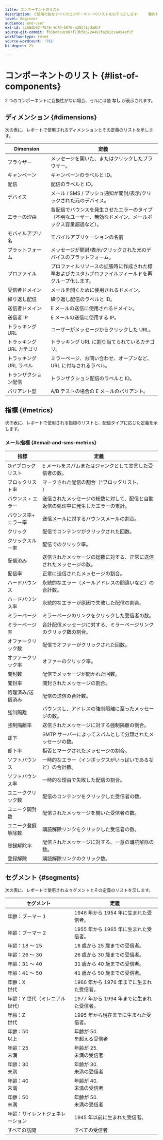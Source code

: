 ```yaml
---
title: コンポーネントのリスト
description: で使用可能なすべてのコンポーネントのリストを以下に示します     動的レポートとその定義。
level: Beginner
audience: end-user
exl-id: 5c58db92-7878-4c70-b076-a393f1cda8b7
source-git-commit: fb5bcde9c087f73bfe5724463fe280c1e494ef1f
workflow-type: tm+mt
source-wordcount: '761'
ht-degree: 2%

---
```


# コンポーネントのリスト {#list-of-components}

2 つのコンポーネントに互換性がない場合、セルには値 **なし** が表示されます。

## ディメンション {#dimensions}

次の表に、レポートで使用されるディメンションとその定義のリストを示します。

<table> 
 <thead> 
  <tr> 
   <th> Dimension<br/> </th> 
   <th> 定義 <br/> </th> 
  </tr> 
 </thead> 
 <tbody> 
  <tr> 
   <td> ブラウザー <br/> </td> 
   <td> メッセージを開いた、またはクリックしたブラウザー。<br/> </td> 
  </tr> 
  <tr> 
   <td> キャンペーン<br/> </td> 
   <td> キャンペーンのラベルと ID。<br/> </td> 
  </tr> 
  <tr> 
   <td> 配信<br/> </td> 
   <td> 配信のラベルと ID。<br/> </td> 
  </tr> 
  <tr> 
   <td> デバイス <br/> </td> 
   <td> メール / SMS / プッシュ通知が開封/表示/クリックされた元のデバイス。<br/> </td> 
  </tr> 
  <tr> 
   <td> エラーの理由 <br/> </td> 
   <td> 各配信でバウンスを発生させたエラーのタイプ （不明なユーザー、無効なドメイン、メールボックス容量超過など）。<br/> </td> 
  </tr> 
  <tr> 
   <td> モバイルアプリ名 <br/> </td> 
   <td> モバイルアプリケーションの名前 <br/> </td> 
  </tr>
  <tr> 
   <td> プラットフォーム <br/> </td> 
   <td> メッセージが開封/表示/クリックされた元のデバイスのプラットフォーム。<br/> </td> 
  </tr> 
  <tr> 
   <td> プロファイル <br/> </td> 
   <td> プロファイルリソースの拡張時に作成された標準およびカスタムプロファイルフィールドを再グループ化します。<br/> </td> 
  </tr> 
  <tr> 
   <td> 受信者ドメイン <br/> </td> 
   <td> メールを開くために使用されるドメイン。<br/> </td> 
  </tr> 
  <tr> 
   <td> 繰り返し配信<br/> </td> 
   <td> 繰り返し配信のラベルと ID。<br/> </td> 
  </tr> 
  <tr> 
   <td> 送信者ドメイン <br/> </td> 
   <td> E メールの送信に使用されるドメイン。<br/> </td> 
  </tr> 
  <tr> 
   <td> 送信者 IP<br/> </td> 
   <td> E メールの送信に使用する IP。<br/> </td> 
  </tr> 
  <tr> 
   <td> トラッキング URL<br/> </td> 
   <td> ユーザーがメッセージからクリックした URL。<br/> </td> 
  </tr> 
  <tr> 
   <td> トラッキング URL カテゴリ <br/> </td> 
   <td> トラッキング URL に割り当てられているカテゴリ。<br/> </td> 
  </tr> 
  <tr> 
   <td> トラッキング URL ラベル <br/> </td> 
   <td> ミラーページ、お問い合わせ、オープンなど、URL に付与されるラベル。<br/> </td> 
  </tr> 
  <tr> 
   <td> トランザクション配信 <br/> </td> 
   <td> トランザクション配信のラベルと ID。<br/> </td> 
  </tr> 
  <tr> 
   <td> バリアント型 <br/> </td> 
   <td> A/B テストの場合の E メールのバリアント。<br/> </td> 
  </tr> 
 </tbody> 
</table>

## 指標 {#metrics}

次の表に、レポートで使用される指標のリストと、配信タイプに応じた定義を示します。

### メール指標 {#email-and-sms-metrics}

<table> 
 <thead> 
  <tr> 
   <th> 指標 <br/> </th> 
   <th> 定義 <br/> </th> 
  </tr> 
 </thead> 
 <tbody> 
  <tr> 
   <td> On^ブロックリスト<br/> </td> 
   <td> E メールをスパムまたはジャンクとして宣言した受信者の数。<br/> </td> 
  </tr> 
  <tr> 
   <td> ブロックリスト率 <br/> </td> 
   <td> マークされた配信の割合（^ブロックリスト.<br/>） </td> 
  </tr> 
  <tr> 
   <td> バウンス + エラー <br/> </td> 
   <td> 送信されたメッセージの総数に対して、配信と自動返信の処理中に発生したエラーの累計。<br/> </td> 
  </tr> 
  <tr> 
   <td> バウンス率+ エラー率 <br/> </td> 
   <td> 送信メールに対するバウンスメールの割合。<br/> </td> 
  </tr> 
  <tr> 
   <td> クリック <br/> </td> 
   <td> 配信でコンテンツがクリックされた回数。<br/> </td> 
  </tr> 
  <tr> 
   <td> クリックスルー率 <br/> </td> 
   <td> 配信でのクリック率。<br/> </td> 
  </tr> 
  <tr> 
   <td> 配信済み<br/> </td> 
   <td> 送信されたメッセージの総数に対する、正常に送信されたメッセージの数。<br/> </td> 
  </tr> 
  <tr> 
   <td> 配信率 <br/> </td> 
   <td> 正常に送信されたメッセージの割合。<br/> </td> 
  </tr> 
  <tr> 
   <td> ハードバウンス <br/> </td> 
   <td> 永続的なエラー（メールアドレスの間違いなど）の合計数。<br/> </td> 
  </tr> 
  <tr> 
   <td> ハードバウンス率 <br/> </td> 
   <td> 永続的なエラーが原因で失敗した配信の割合。<br/> </td> 
  </tr> 
  <tr> 
   <td> ミラーページ <br/> </td> 
   <td> ミラーページのリンクをクリックした受信者の数。<br/> </td> 
  </tr> 
  <tr> 
   <td> ミラーページ率 <br/> </td> 
   <td> 合計配信メッセージに対する、ミラーページリンクのクリック数の割合。<br/> </td> 
  </tr> 
  <tr> 
   <td> オファークリック数 <br/> </td> 
   <td> 配信でオファーがクリックされた回数。<br/> </td> 
  </tr> 
  <tr> 
   <td> オファークリック率 <br/> </td> 
   <td> オファーのクリック率。<br/> </td> 
  </tr> 
  <tr> 
   <td> 開封数<br/> </td> 
   <td> 配信でメッセージが開かれた回数。<br/> </td> 
  </tr> 
  <tr> 
   <td> 開封率 <br/> </td> 
   <td> 開封されたメッセージの割合。<br/> </td> 
  </tr> 
  <tr> 
   <td> 処理済み/送信済み <br/> </td> 
   <td> 配信の送信の合計数。<br/> </td> 
  </tr> 
  <tr> 
   <td> 強制隔離 <br/> </td> 
   <td> バウンスし、アドレスの強制隔離に至ったメッセージの数。<br/> </td> 
  </tr> 
  <tr> 
   <td> 強制隔離率 <br/> </td> 
   <td> 送信されたメッセージに対する強制隔離の割合。<br/> </td> 
  </tr> 
  <tr> 
   <td> 却下<br/> </td> 
   <td> SMTP サーバーによってスパムとして分類されたメッセージの数。<br/> </td> 
  </tr> 
  <tr> 
   <td> 却下率 <br/> </td> 
   <td> 拒否とマークされたメッセージの割合。<br/> </td> 
  </tr> 
  <tr> 
   <td> ソフトバウンス <br/> </td> 
   <td> 一時的なエラー（インボックスがいっぱいであるなど）の合計数。<br/> </td> 
  </tr> 
  <tr> 
   <td> ソフトバウンス率 <br/> </td> 
   <td> 一時的な理由で失敗した配信の割合。<br/> </td> 
  </tr> 
  <tr> 
   <td> ユニーククリック数 <br/> </td> 
   <td> 配信のコンテンツをクリックした受信者の数。<br/> </td> 
  </tr> 
  <tr> 
   <td> ユニーク開封数 <br/> </td> 
   <td> 配信されたメッセージを開いた受信者の数。<br/> </td> 
  </tr> 
  <tr> 
   <td> ユニーク登録解除数 <br/> </td> 
   <td> 購読解除リンクをクリックした受信者の数。<br/> </td> 
  </tr> 
  <tr> 
   <td> 登録解除率 <br/> </td> 
   <td> 配信されたメッセージに対する、一意の購読解除の数。<br/> </td> 
  </tr> 
  <tr> 
   <td> 登録解除 <br/> </td> 
   <td> 購読解除リンクのクリック数。<br/> </td> 
  </tr> 
 </tbody> 
</table>

<!--
### Push notification metrics {#push-notification-metrics}

<table> 
 <thead> 
  <tr> 
   <th> Metric<br/> </th> 
   <th> Definition<br/> </th> 
  </tr> 
 </thead> 
 <tbody> 
  <tr> 
   <td> Bounces + Errors<br/> </td> 
   <td> Total of errors cumulated during delivery in relation to the total number of sent messages, e.g. errors from MCPNS or provider.<br/> </td> 
  </tr> 
  <tr> 
   <td> Bounce + Error rate<br/> </td> 
   <td> Percentage of push notifications that bounced compared to push notifications sent.<br/> </td> 
  </tr> 
  <tr> 
   <td> Click<br/> </td> 
   <td> Number of times a push notification has been delivered to the device and clicked on by the user. The user either wanted to view the notification, which will then be moved to Push Open tracking, or dismiss it.<br/> </td> 
  </tr> 
  <tr> 
   <td> Click through rate<br/> </td> 
   <td> Percentage of users who interacted with the push notification.<br/> </td> 
  </tr> 
  <tr> 
   <td> Delivered<br/> </td> 
   <td> Number of push notifications successfully sent, in relation to the total number of sent push notifications.<br/> </td> 
  </tr> 
  <tr> 
   <td> Delivered rate<br/> </td> 
   <td> Percentage of push notifications successfully sent.<br/> </td> 
  </tr> 
  <tr> 
   <td> Impressions<br/> </td> 
   <td> Number of times a push notification has been delivered to the device and left untouched in the notification center. In most cases, impressions number should be similar to the delivered number. This ensures that the device got the message and relayed that information back to the server.<br/> </td> 
  </tr> 
  <tr> 
   <td> Processed/sent<br/> </td> 
   <td> Total number of push notifications sent.<br/> </td> 
  </tr> 
  <tr> 
   <td> Open<br/> </td> 
   <td> Total number of push notifications delivered to the device and clicked on by users thus opening the app. This is similar to the Push Click except a Push Open will not be triggered if the notification was dismissed.<br/> </td> 
  </tr> 
  <tr> 
   <td> Open rate<br/> </td> 
   <td> Percentage of opened push notifications.<br/> </td> 
  </tr> 
  <tr> 
   <td> Unique clicks<br/> </td> 
   <td> Number of times a unique user interacts with the push notification, e.g. clicks on the notification or button.<br/> </td> 
  </tr> 
  <tr> 
   <td> Unique impressions<br/> </td> 
   <td> Number of impressions by recipient.<br/> </td> 
  </tr> 
  <tr> 
   <td> Unique Opens<br/> </td> 
   <td> Number of recipients who opened the delivery.<br/> </td> 
  </tr> 
 </tbody> 
</table>

### In-App metrics {#in-app-metrics}

<table> 
 <thead> 
  <tr> 
   <th> Metric<br/> </th> 
   <th> Definition<br/> </th> 
  </tr> 
 </thead> 
 <tbody> 
  <tr> 
   <td> Delivered<br/> </td> 
   <td> Total number of In-App messages delivered to the device by the service provider.<br/> </td> 
  </tr> 
  <tr> 
   <td> Impressions<br/> </td> 
   <td> Total of In-App messages seen by recipients depending on whether trigger criterion was met.<br/> </td> 
  </tr> 
  <tr> 
   <td> In-App clicks <br/> </td> 
   <td> Total number of recipients who clicked on Button 1 or Button 2.<br/> </td> 
  </tr> 
  <tr> 
   <td> In-App click through rate<br/> </td> 
   <td> Percentage of users who clicked on Button 1 or Button 2 compared to users who saw the message.<br/> </td> 
  </tr> 
  <tr> 
   <td> In-App dismissal<br/> </td> 
   <td> Total number of messages that recipients dismissed either by clicking the close button or auto-dismiss.<br/> </td> 
  </tr> 
  <tr> 
   <td> In-App dismissal rate<br/> </td> 
   <td> Percentage of In-App messages that recipients dismissed.<br/> </td> 
  </tr> 
  <tr> 
   <td> Processed/sent<br/> </td> 
   <td> Total number of In-App messages sent from Adobe Campaign as part of the delivery sent process.<br/> </td> 
  </tr> 
  <tr> 
   <td> Unique impressions<br/> </td> 
   <td> Number of impressions by a unique recipient.<br/> </td> 
  </tr> 
  <tr> 
   <td> Unique In-App clicks<br/> </td> 
   <td> Number of times recipients clicked on Button 1 or Button 2.<br/> </td> 
  </tr> 
  <tr> 
   <td> Unique In-App dismissals<br/> </td> 
   <td> Number of time recipients dismissed an In-App message.<br/> </td> 
  </tr> 
 </tbody> 
</table>
-->

## セグメント {#segments}

次の表に、レポートで使用されるセグメントとその定義のリストを示します。

<table> 
 <thead> 
  <tr> 
   <th> セグメント <br/> </th> 
   <th> 定義 <br/> </th> 
  </tr> 
 </thead> 
 <tbody> 
  <tr> 
   <td> 年齢：ブーマー 1<br/> </td> 
   <td> 1946 年から 1954 年に生まれた受信者。<br/> </td> 
  </tr> 
  <tr> 
   <td> 年齢：ブーマー 2<br/> </td> 
   <td> 1955 年から 1965 年に生まれた受信者。<br/> </td> 
  </tr> 
  <tr> 
   <td> 年齢：18 ～ 25<br/> </td> 
   <td> 18 歳から 25 歳までの受信者。<br/> </td> 
  </tr> 
  <tr> 
   <td> 年齢：26 ～ 30<br/> </td> 
   <td> 26 歳から 30 歳までの受信者。<br/> </td> 
  </tr> 
  <tr> 
   <td> 年齢：31 ～ 40<br/> </td> 
   <td> 31 歳から 40 歳までの受信者。<br/> </td> 
  </tr> 
  <tr> 
   <td> 年齢：41 ～ 50<br/> </td> 
   <td> 41 歳から 50 歳までの受信者。<br/> </td> 
  </tr> 
  <tr> 
   <td> 年齢：X<br/> 世代 </td> 
   <td> 1966 年から 1976 年までに生まれた受信者。<br/> </td> 
  </tr> 
  <tr> 
   <td> 年齢：Y 世代（ミレニアル世代） <br/> </td> 
   <td> 1977 年から 1994 年までに生まれた受信者。<br/> </td> 
  </tr> 
  <tr> 
   <td> 年齢：Z<br/> 世代 </td> 
   <td> 1995 年から現在までに生まれた受信者。<br/> </td> 
  </tr> 
  <tr> 
   <td> 年齢：50<br/> 以上 </td> 
   <td> 年齢が 50.<br/> を超える受信者 </td> 
  </tr> 
  <tr> 
   <td> 年齢：25<br/> 未満 </td> 
   <td> 年齢が 25.<br/> 未満の受信者 </td> 
  </tr> 
  <tr> 
   <td> 年齢：30<br/> 未満 </td> 
   <td> 年齢が 30.<br/> 未満の受信者 </td> 
  </tr> 
  <tr> 
   <td> 年齢：40<br/> 未満 </td> 
   <td> 年齢が 40.<br/> 未満の受信者 </td> 
  </tr> 
  <tr> 
   <td> 年齢：50<br/> 未満 </td> 
   <td> 年齢が 50.<br/> 未満の受信者 </td> 
  </tr> 
  <tr> 
   <td> 年齢：サイレントジェネレーション <br/> </td> 
   <td> 1945 年以前に生まれた受信者。<br/> </td> 
  </tr> 
  <tr> 
   <td> すべての訪問 <br/> </td> 
   <td> すべての受信者 <br/> </td> 
  </tr>
 </tbody> 
</table>
